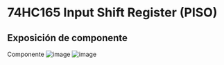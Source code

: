 # 74HC165 Input Shift Register (PISO)
## Exposición de componente

Componente
![image](https://user-images.githubusercontent.com/65438145/190032889-b1f6ec5d-6258-45e0-b733-44f278f6d087.png)
![image](https://user-images.githubusercontent.com/65438145/190033149-8e9e0418-f9fd-4633-a2ec-519b9e5b69f3.png)
